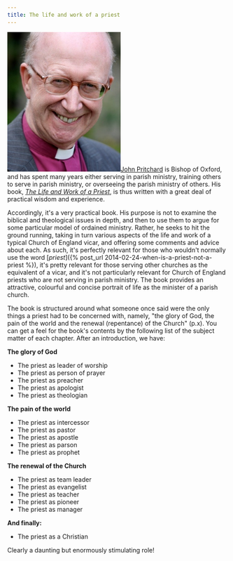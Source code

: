 ```yaml
---
title: The life and work of a priest
---
```

[<img src="/assets/johnpritchard.jpg" title="John Pritchard" alt="John Pritchard" class="alignright">John Pritchard](http://www.oxford.anglican.org/who-we-are/oxford/bishop-of-oxford/) is Bishop of Oxford, and has spent many years either serving in parish ministry, training others to serve in parish ministry, or overseeing the parish ministry of others. His book, [_The Life and Work of a Priest_](http://www.spckpublishing.co.uk/shop/life-and-work-of-a-priest-the/), is thus written with a great deal of practical wisdom and experience.

Accordingly, it's a very practical book. His purpose is not to examine the biblical and theological issues in depth, and then to use them to argue for some particular model of ordained ministry. Rather, he seeks to hit the ground running, taking in turn various aspects of the life and work of a typical Church of England vicar, and offering some comments and advice about each. As such, it's perfectly relevant for those who wouldn't normally use the word [_priest_]({% post_url 2014-02-24-when-is-a-priest-not-a-priest %}), it's pretty relevant for those serving other churches as the equivalent of a vicar, and it's not particularly relevant for Church of England priests who are not serving in parish ministry. The book provides an attractive, colourful and concise portrait of life as the minister of a parish church.

The book is structured around what someone once said were the only things a priest had to be concerned with, namely, "the glory of God, the pain of the world and the renewal (repentance) of the Church" (p.x). You can get a feel for the book's contents by the following list of the subject matter of each chapter. After an introduction, we have:

**The glory of God**

- The priest as leader of worship
- The priest as person of prayer
- The priest as preacher
- The priest as apologist
- The priest as theologian

**The pain of the world**

- The priest as intercessor
- The priest as pastor
- The priest as apostle
- The priest as parson
- The priest as prophet

**The renewal of the Church**

- The priest as team leader
- The priest as evangelist
- The priest as teacher
- The priest as pioneer
- The priest as manager

**And finally:**

- The priest as a Christian

Clearly a daunting but enormously stimulating role!